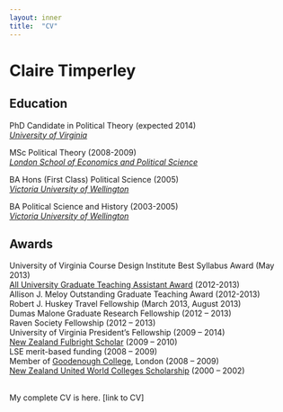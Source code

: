 ```yaml
---
layout: inner
title:  "CV"
---
```


# Claire Timperley

## Education

PhD Candidate in Political Theory (expected 2014)  
*[University of Virginia](http://www.virginia.edu/)*  

MSc Political Theory (2008-2009)  
*[London School of Economics and Political Science](http://www.lse.ac.uk/home.aspx)*

BA Hons (First Class) Political Science (2005)  
*[Victoria University of Wellington](http://www.victoria.ac.nz/home)*

BA Political Science and History (2003-2005)  
*[Victoria University of Wellington](http://www.victoria.ac.nz/home)*

## Awards
University of Virginia Course Design Institute Best Syllabus Award (May 2013)  
[All University Graduate Teaching Assistant Award](http://trc.virginia.edu/Awards/GTA/OGTA.htm) (2012-2013)  
Allison J. Meloy Outstanding Graduate Teaching Award (2012-2013)  
Robert J. Huskey Travel Fellowship (March 2013, August 2013)  
Dumas Malone Graduate Research Fellowship (2012 – 2013)  
Raven Society Fellowship (2012 – 2013)  
University of Virginia President’s Fellowship (2009 – 2014)  
[New Zealand Fulbright Scholar](http://www.fulbright.org.nz/) (2009 – 2010)  
LSE merit-based funding (2008 – 2009)  
Member of [Goodenough College](http://www.goodenough.ac.uk/), London (2008 – 2009)  
[New Zealand United World Colleges Scholarship](http://www.lpcuwc.edu.hk/) (2000 – 2002)
<br>
<br>

My complete CV is here. [link to CV]